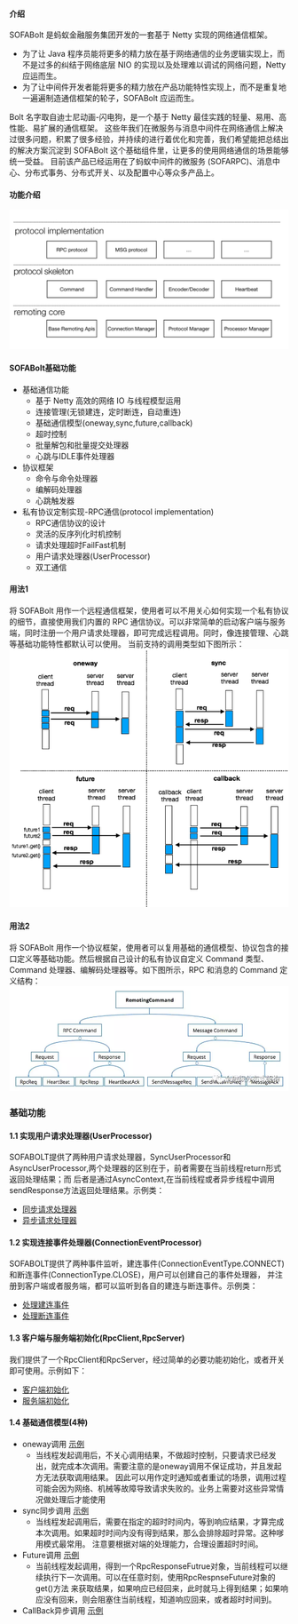 #### 介绍
SOFABolt 是蚂蚁金融服务集团开发的一套基于 Netty 实现的网络通信框架。

- 为了让 Java 程序员能将更多的精力放在基于网络通信的业务逻辑实现上，而不是过多的纠结于网络底层 NIO 的实现以及处理难以调试的网络问题，Netty 应运而生。
- 为了让中间件开发者能将更多的精力放在产品功能特性实现上，而不是重复地一遍遍制造通信框架的轮子，SOFABolt 应运而生。

Bolt 名字取自迪士尼动画-闪电狗，是一个基于 Netty 最佳实践的轻量、易用、高性能、易扩展的通信框架。 这些年我们在微服务与消息中间件在网络通信上解决过很多问题，积累了很多经验，并持续的进行着优化和完善，我们希望能把总结出的解决方案沉淀到 SOFABolt 这个基础组件里，让更多的使用网络通信的场景能够统一受益。 目前该产品已经运用在了蚂蚁中间件的微服务 (SOFARPC)、消息中心、分布式事务、分布式开关、以及配置中心等众多产品上。

#### 功能介绍
![framework](https://raw.githubusercontent.com/alipay/sofa-bolt/master/.middleware-common/intro.png)

#### SOFABolt基础功能
- 基础通信功能
    * 基于 Netty 高效的网络 IO 与线程模型运用
    * 连接管理(无锁建连，定时断连，自动重连)
    * 基础通信模型(oneway,sync,future,callback)
    * 超时控制
    * 批量解包和批量提交处理器
    * 心跳与IDLE事件处理器
- 协议框架
    * 命令与命令处理器
    * 编解码处理器
    * 心跳触发器
- 私有协议定制实现-RPC通信(protocol implementation)
    * RPC通信协议的设计
    * 灵活的反序列化时机控制
    * 请求处理超时FailFast机制
    * 用户请求处理器(UserProcessor)
    * 双工通信
    
#### 用法1 
将 SOFABolt 用作一个远程通信框架，使用者可以不用关心如何实现一个私有协议的细节，直接使用我们内置的 RPC 通信协议。可以非常简单的启动客户端与服务端，同时注册一个用户请求处理器，即可完成远程调用。同时，像连接管理、心跳等基础功能特性都默认可以使用。 当前支持的调用类型如下图所示：
![framework](https://raw.githubusercontent.com/alipay/sofa-bolt/master/.middleware-common/invoke_types.png)

#### 用法2
将 SOFABolt 用作一个协议框架，使用者可以复用基础的通信模型、协议包含的接口定义等基础功能。然后根据自己设计的私有协议自定义 Command 类型、Command 处理器、编解码处理器等。如下图所示，RPC 和消息的 Command 定义结构：
![framework](https://raw.githubusercontent.com/alipay/sofa-bolt/master/.middleware-common/msg_protocol.png)
  
### 基础功能
#### 1.1 实现用户请求处理器(UserProcessor)
SOFABOLT提供了两种用户请求处理器，SyncUserProcessor和AsyncUserProcessor,两个处理器的区别在于，前者需要在当前线程return形式返回处理结果；而
后者是通过AsyncContext,在当前线程或者异步线程中调用sendResponse方法返回处理结果。示例类：
- [同步请求处理器](./src/main/java/com/quark/sofa/processor/SynServerProcessor.java)
- [异步请求处理器](./src/main/java/com/quark/sofa/processor/AsynServerProcessor.java)

#### 1.2 实现连接事件处理器(ConnectionEventProcessor)
SOFABOLT提供了两种事件监听，建连事件(ConnectionEventType.CONNECT)和断连事件(ConnectionType.CLOSE)，用户可以创建自己的事件处理器，
并注册到客户端或者服务端，都可以监听到各自的建连与断连事件。示例类：
- [处理建连事件](./src/main/java/com/quark/sofa/processor/ConnectEventProcessor.java)
- [处理断连事件](./src/main/java/com/quark/sofa/processor/DisConnectEventProcessor.java)

#### 1.3 客户端与服务端初始化(RpcClient,RpcServer)
我们提供了一个RpcClient和RpcServer，经过简单的必要功能初始化，或者开关即可使用。示例如下：
- [客户端初始化](./src/main/java/com/quark/sofa/rpc/RpcClientDemoByMain.java)
- [服务端初始化](./src/main/java/com/quark/sofa/rpc/RpcServerDemoByMain.java)

#### 1.4 基础通信模型(4种)
- oneway调用 [示例](./src/main/java/com/quark/sofa/communication/ModelTest.java#L69)
    * 当线程发起调用后，不关心调用结果，不做超时控制，只要请求已经发出，就完成本次调用。需要注意的是oneway调用不保证成功，并且发起方无法获取调用结果。
    因此可以用作定时通知或者重试的场景，调用过程可能会因为网络、机械等故障导致请求失败的。业务上需要对这些异常情况做处理后才能使用
- sync同步调用 [示例](./src/main/java/com/quark/sofa/communication/ModelTest.java#L80)
    * 当线程发起调用后，需要在指定的超时时间内，等到响应结果，才算完成本次调用。如果超时时间内没有得到结果，那么会排除超时异常。这种嗲用模式最常用。
    注意要根据对端的处理能力，合理设置超时时间。
- Future调用 [示例](./src/main/java/com/quark/sofa/communication/ModelTest.java#L103)
    * 当前线程发起调用，得到一个RpcResponseFutrue对象，当前线程可以继续执行下一次调用。可以在任意时刻，使用RpcRespnseFuture对象的get()方法
    来获取结果，如果响应已经回来，此时就马上得到结果；如果响应没有回来，则会阻塞住当前线程，知道响应回来，或者超时时间到。
- CallBack异步调用 [示例](./src/main/java/com/quark/sofa/communication/ModelTest.java#L127)
        